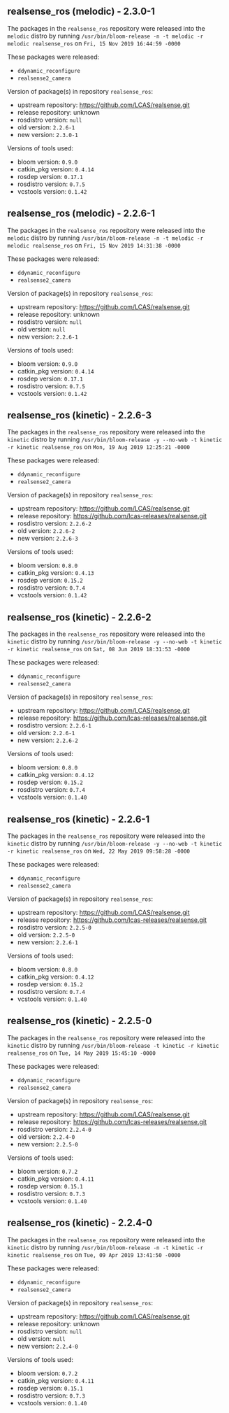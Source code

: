 ## realsense_ros (melodic) - 2.3.0-1

The packages in the `realsense_ros` repository were released into the `melodic` distro by running `/usr/bin/bloom-release -n -t melodic -r melodic realsense_ros` on `Fri, 15 Nov 2019 16:44:59 -0000`

These packages were released:
- `ddynamic_reconfigure`
- `realsense2_camera`

Version of package(s) in repository `realsense_ros`:

- upstream repository: https://github.com/LCAS/realsense.git
- release repository: unknown
- rosdistro version: `null`
- old version: `2.2.6-1`
- new version: `2.3.0-1`

Versions of tools used:

- bloom version: `0.9.0`
- catkin_pkg version: `0.4.14`
- rosdep version: `0.17.1`
- rosdistro version: `0.7.5`
- vcstools version: `0.1.42`


## realsense_ros (melodic) - 2.2.6-1

The packages in the `realsense_ros` repository were released into the `melodic` distro by running `/usr/bin/bloom-release -n -t melodic -r melodic realsense_ros` on `Fri, 15 Nov 2019 14:31:38 -0000`

These packages were released:
- `ddynamic_reconfigure`
- `realsense2_camera`

Version of package(s) in repository `realsense_ros`:

- upstream repository: https://github.com/LCAS/realsense.git
- release repository: unknown
- rosdistro version: `null`
- old version: `null`
- new version: `2.2.6-1`

Versions of tools used:

- bloom version: `0.9.0`
- catkin_pkg version: `0.4.14`
- rosdep version: `0.17.1`
- rosdistro version: `0.7.5`
- vcstools version: `0.1.42`


## realsense_ros (kinetic) - 2.2.6-3

The packages in the `realsense_ros` repository were released into the `kinetic` distro by running `/usr/bin/bloom-release -y --no-web -t kinetic -r kinetic realsense_ros` on `Mon, 19 Aug 2019 12:25:21 -0000`

These packages were released:
- `ddynamic_reconfigure`
- `realsense2_camera`

Version of package(s) in repository `realsense_ros`:

- upstream repository: https://github.com/LCAS/realsense.git
- release repository: https://github.com/lcas-releases/realsense.git
- rosdistro version: `2.2.6-2`
- old version: `2.2.6-2`
- new version: `2.2.6-3`

Versions of tools used:

- bloom version: `0.8.0`
- catkin_pkg version: `0.4.13`
- rosdep version: `0.15.2`
- rosdistro version: `0.7.4`
- vcstools version: `0.1.42`


## realsense_ros (kinetic) - 2.2.6-2

The packages in the `realsense_ros` repository were released into the `kinetic` distro by running `/usr/bin/bloom-release -y --no-web -t kinetic -r kinetic realsense_ros` on `Sat, 08 Jun 2019 18:31:53 -0000`

These packages were released:
- `ddynamic_reconfigure`
- `realsense2_camera`

Version of package(s) in repository `realsense_ros`:

- upstream repository: https://github.com/LCAS/realsense.git
- release repository: https://github.com/lcas-releases/realsense.git
- rosdistro version: `2.2.6-1`
- old version: `2.2.6-1`
- new version: `2.2.6-2`

Versions of tools used:

- bloom version: `0.8.0`
- catkin_pkg version: `0.4.12`
- rosdep version: `0.15.2`
- rosdistro version: `0.7.4`
- vcstools version: `0.1.40`


## realsense_ros (kinetic) - 2.2.6-1

The packages in the `realsense_ros` repository were released into the `kinetic` distro by running `/usr/bin/bloom-release -y --no-web -t kinetic -r kinetic realsense_ros` on `Wed, 22 May 2019 09:58:28 -0000`

These packages were released:
- `ddynamic_reconfigure`
- `realsense2_camera`

Version of package(s) in repository `realsense_ros`:

- upstream repository: https://github.com/LCAS/realsense.git
- release repository: https://github.com/lcas-releases/realsense.git
- rosdistro version: `2.2.5-0`
- old version: `2.2.5-0`
- new version: `2.2.6-1`

Versions of tools used:

- bloom version: `0.8.0`
- catkin_pkg version: `0.4.12`
- rosdep version: `0.15.2`
- rosdistro version: `0.7.4`
- vcstools version: `0.1.40`


## realsense_ros (kinetic) - 2.2.5-0

The packages in the `realsense_ros` repository were released into the `kinetic` distro by running `/usr/bin/bloom-release -t kinetic -r kinetic realsense_ros` on `Tue, 14 May 2019 15:45:10 -0000`

These packages were released:
- `ddynamic_reconfigure`
- `realsense2_camera`

Version of package(s) in repository `realsense_ros`:

- upstream repository: https://github.com/LCAS/realsense.git
- release repository: https://github.com/lcas-releases/realsense.git
- rosdistro version: `2.2.4-0`
- old version: `2.2.4-0`
- new version: `2.2.5-0`

Versions of tools used:

- bloom version: `0.7.2`
- catkin_pkg version: `0.4.11`
- rosdep version: `0.15.1`
- rosdistro version: `0.7.3`
- vcstools version: `0.1.40`


## realsense_ros (kinetic) - 2.2.4-0

The packages in the `realsense_ros` repository were released into the `kinetic` distro by running `/usr/bin/bloom-release -n -t kinetic -r kinetic realsense_ros` on `Tue, 09 Apr 2019 13:41:50 -0000`

These packages were released:
- `ddynamic_reconfigure`
- `realsense2_camera`

Version of package(s) in repository `realsense_ros`:

- upstream repository: https://github.com/LCAS/realsense.git
- release repository: unknown
- rosdistro version: `null`
- old version: `null`
- new version: `2.2.4-0`

Versions of tools used:

- bloom version: `0.7.2`
- catkin_pkg version: `0.4.11`
- rosdep version: `0.15.1`
- rosdistro version: `0.7.3`
- vcstools version: `0.1.40`


